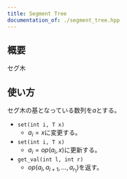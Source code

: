 ```yaml
---
title: Segment Tree
documentation_of: ./segment_tree.hpp
---
```


## 概要
セグ木

## 使い方
セグ木の基となっている数列を$a$とする。
- `set(int i, T x)`
    - $a_i=x$に変更する。
- `set(int i, T x)`
    - $a_i=op(a_i,x)$に更新する。
- `get_val(int l, int r)`
    - $op(a_l,a_{l+1},...,a_{r_1})$を返す。